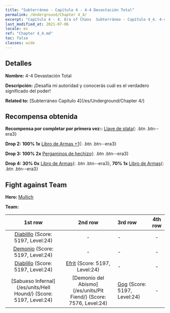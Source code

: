 ```yaml
---
title: "Subterráneo - Capítulo 4 - 4-4 Devastación Total"
permalink: /Underground/Chapter 4_4/
excerpt: "Capítulo 4 - 4. Era of Chaos  Subterráneo - Capítulo 4_4. 4-4 Devastación Total"
last_modified_at: 2021-07-06
locale: es
ref: "Chapter 4_4.md"
toc: false
classes: wide
---
```


## Detalles

 **Nombre:** 4-4 Devastación Total

 **Descripción:** ¡Desafía mi autoridad y conocerás cuál es el verdadero significado del poder!

 **Related to:** [Subterráneo Capítulo 4](/es/Underground/Chapter 4/)

## Recompensa obtenida

 **Recompensa por completar por primera vez::** [Llave de plata](/ItemsES/con_693/){: .btn .btn--era3}

 **Drop 2:** **100% 1x** [Libro de Armas +1](/ItemsES/mat_25/){: .btn .btn--era3}

 **Drop 3:** **100% 2x** [Pergaminos de hechizo](/ItemsES/con_694/){: .btn .btn--era3}

 **Drop 4:** **30% 0x** [Libro de Armas](/ItemsES/mat_18/){: .btn .btn--era3}, **70% 1x** [Libro de Armas](/ItemsES/mat_18/){: .btn .btn--era3}


## Fight against Team
 **Hero:** [Mullich](/es/heroes/Mullich/)

 **Team:**


  | 1st row | 2nd row | 3rd row | 4th row |
  |:----:|:----:|:----|:----:|
  | [Diablillo](/es/units/Imp/) (Score: 5197, Level:24)  | - | - | - |
  | [Demonio](/es/units/Demon/) (Score: 5197, Level:24)  | - | - | - |
  | [Diablillo](/es/units/Imp/) (Score: 5197, Level:24)  | [Efrit](/es/units/Efreeti/) (Score: 5197, Level:24)  | - | - |
  | [Sabueso Infernal](/es/units/Hell Hound/) (Score: 5197, Level:24)  | [Demonio del Abismo](/es/units/Pit Fiend/) (Score: 7576, Level:24)  | [Gog](/es/units/Gog/) (Score: 5197, Level:24)  | - |


